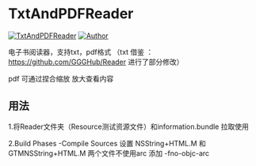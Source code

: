 # TxtAndPDFReader 

[![TxtAndPDFReader](https://img.shields.io/badge/TxtAndPDFReader-1.0.0-ff69b4.svg)](https://github.com/LSSSSL/TxtAndPDFReader)
[![Author](https://img.shields.io/badge/author-LSSSSL-yellowgreen.svg)](https://github.com/LSSSSL)

电子书阅读器，支持txt，pdf格式 （txt 借鉴 ：https://github.com/GGGHub/Reader  进行了部分修改）

pdf 可通过捏合缩放 放大查看内容

## 用法

1.将Reader文件夹（Resource测试资源文件）和information.bundle 拉取使用

2.Build Phases -Compile Sources 设置 NSString+HTML.M 和 GTMNSString+HTML.M 两个文件不使用arc 添加 -fno-objc-arc 

